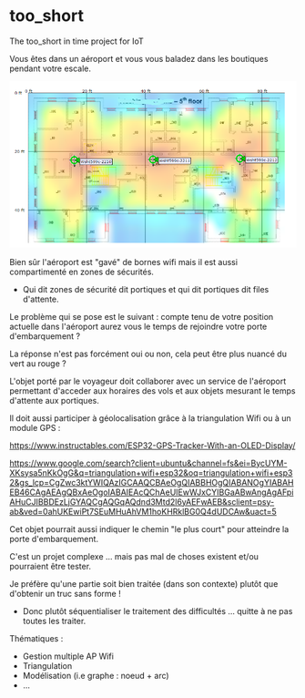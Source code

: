 # too_short
The too_short in time project for IoT

Vous êtes dans un aéroport et vous vous baladez dans les boutiques pendant votre escale.

![Airport](geoloc.png)

Bien sûr l'aéroport est "gavé" de bornes wifi mais il est aussi compartimenté en zones
de sécurités. 

* Qui dit zones de sécurité dit portiques et qui dit portiques dit files d'attente.

Le problème qui se pose est le suivant : compte tenu de votre position actuelle dans l'aéroport
aurez vous le temps de rejoindre votre porte d'embarquement ?

La réponse n'est pas forcément oui ou non, cela peut être plus nuancé du vert au rouge ?

L'objet porté par le voyageur doit collaborer avec un service de l'aéroport permettant d'acceder 
aux horaires des vols et aux objets mesurant le temps d'attente aux
portiques.

Il doit aussi participer à géolocalisation grâce à la triangulation
Wifi ou à un module GPS :

https://www.instructables.com/ESP32-GPS-Tracker-With-an-OLED-Display/

https://www.google.com/search?client=ubuntu&channel=fs&ei=BycUYM-XKsysa5nKkOgG&q=triangulation+wifi+esp32&oq=triangulation+wifi+esp32&gs_lcp=CgZwc3ktYWIQAzIGCAAQCBAeOgQIABBHOgQIABANOgYIABAHEB46CAgAEAgQBxAeOgoIABAIEAcQChAeUIEwWJxCYIBGaABwAngAgAFpiAHuCJIBBDEzLjGYAQCgAQGqAQdnd3Mtd2l6yAEFwAEB&sclient=psy-ab&ved=0ahUKEwiPt7SEuMHuAhVM1hoKHRklBG0Q4dUDCAw&uact=5

Cet objet pourrait aussi indiquer le chemin "le plus court" pour atteindre la porte d'embarquement.

C'est un projet complexe ... mais pas mal de choses existent et/ou
pourraient être tester.

Je préfère qu'une partie soit bien traitée
(dans son contexte) plutôt que d'obtenir un truc sans forme !

* Donc plutôt séquentialiser le traitement des difficultés ... quitte
  à ne pas toutes les traiter.


<!--- 
Un gros travail préalable sera de le SIMPLIFIER pour essayer de garder l'esprit 
IOT du sujet SANS se perdre dans des tâches non maîtrisèes.
just --->

Thématiques  : 
* Gestion multiple AP Wifi
* Triangulation
* Modélisation (i.e graphe : noeud + arc)
* ...
